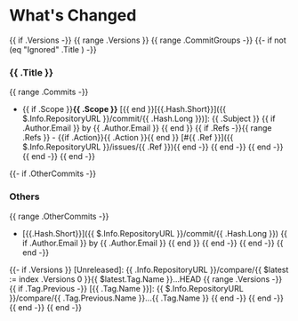 # What's Changed
{{ if .Versions -}}
{{ range .Versions }}
{{ range .CommitGroups -}}
{{- if not (eq "Ignored" .Title ) -}}
### {{ .Title }}
{{ range .Commits -}}
- {{ if .Scope }}**{{ .Scope }}** [{{ end }}[{{.Hash.Short}}]({{ $.Info.RepositoryURL  }}/commit/{{ .Hash.Long }})]: {{ .Subject }} {{ if .Author.Email }} by {{ .Author.Email }} {{ end }}
{{ if .Refs -}}{{ range .Refs }} - {{if .Action}}{{ .Action }}{{ end }} [#{{ .Ref }}]({{ $.Info.RepositoryURL  }}/issues/{{ .Ref }}){{ end -}}
{{ end -}}
{{ end -}}
{{ end -}}
{{ end -}}

{{- if .OtherCommits -}}
### Others
{{ range .OtherCommits -}}
- [{{.Hash.Short}}]({{ $.Info.RepositoryURL  }}/commit/{{ .Hash.Long }}) {{ if .Author.Email }} by {{ .Author.Email }} {{ end }}
{{ end -}}
{{ end -}}
{{ end -}}

{{- if .Versions }}
[Unreleased]: {{ .Info.RepositoryURL }}/compare/{{ $latest := index .Versions 0 }}{{ $latest.Tag.Name }}...HEAD
{{ range .Versions -}}
{{ if .Tag.Previous -}}
[{{ .Tag.Name }}]: {{ $.Info.RepositoryURL }}/compare/{{ .Tag.Previous.Name }}...{{ .Tag.Name }}
{{ end -}}
{{ end -}}
{{ end -}}
{{ end -}}
